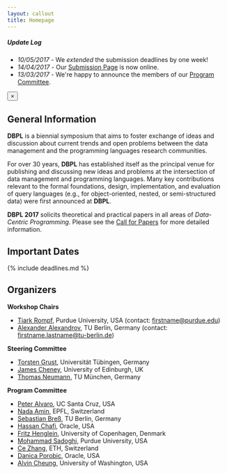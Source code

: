 ```yaml
---
layout: callout
title: Homepage
---
```


<div class="success callout" data-closable="fade-out">
  <h5>Update Log</h5>
  <ul>
    <li><em>10/05/2017</em> - We <em>extended</em> the submission deadlines by one week!</li>
    <li><em>14/04/2017</em> - Our <a href="https://easychair.org/conferences/?conf=dbpl2017">Submission Page</a> is now online.</li>
    <li><em>13/03/2017</em> - We're happy to announce the members of our <a href="#organizers">Program Committee</a>.</li>
  </ul>
  <button class="close-button" aria-label="Dismiss alert" type="button" data-close>
    <span aria-hidden="true">&times;</span>
  </button>
</div>

## General Information

**DBPL** is a biennial symposium that aims to foster exchange of ideas and discussion about current trends and open problems between the data management and the programming languages research communities.

For over 30 years, **DBPL** has established itself as the principal venue for publishing and discussing new ideas and problems at the intersection of data management and programming languages.
Many key contributions relevant to the formal foundations, design, implementation, and evaluation of query languages (e.g., for object-oriented, nested,
or semi-structured data) were first announced at **DBPL**.

**DBPL 2017** solicits theoretical and practical papers in all areas of *Data-Centric Programming*. Please see the [Call for Papers](call_for_papers.html) for more detailed information.

## Important Dates

{% include deadlines.md %}

## Organizers

**Workshop Chairs**

- [Tiark Rompf](https://tiarkrompf.github.io/), Purdue University, USA
  (contact: firstname@purdue.edu)
- [Alexander Alexandrov](https://aalexandrov.name/), TU Berlin, Germany
  (contact: firstname.lastname@tu-berlin.de)

**Steering Committee**

- [Torsten Grust](http://db.inf.uni-tuebingen.de/team/TorstenGrust.html), Universität Tübingen, Germany
- [James Cheney](http://homepages.inf.ed.ac.uk/jcheney/), University of Edinburgh, UK
- [Thomas Neumann](https://db.in.tum.de/~neumann/), TU München, Germany

**Program Committee**

- [Peter Alvaro](https://people.ucsc.edu/~palvaro/), UC Santa Cruz, USA
- [Nada Amin](http://lampwww.epfl.ch/~amin/cv/), EPFL, Switzerland
- [Sebastian Breß](https://www.user.tu-berlin.de/sebastian.bress/), TU Berlin, Germany
- [Hassan Chafi](https://labs.oracle.com/pls/apex/f?p=labs:bio:0:16), Oracle, USA
- [Fritz Henglein](http://www.diku.dk/~henglein/), University of Copenhagen, Denmark
- [Mohammad Sadoghi](https://msadoghi.github.io/), Purdue University, USA
- [Ce Zhang](https://www.inf.ethz.ch/personal/ce.zhang/), ETH, Switzerland
- [Danica Porobic](http://danica.azurewebsites.net/), Oracle, USA
- [Alvin Cheung](https://homes.cs.washington.edu/~akcheung/), University of Washington, USA 
